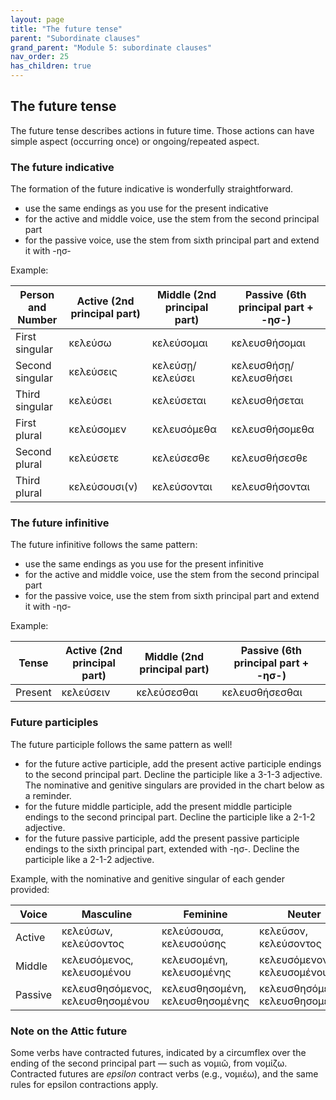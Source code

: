 ```yaml
---
layout: page
title: "The future tense"
parent: "Subordinate clauses"
grand_parent: "Module 5: subordinate clauses"
nav_order: 25
has_children: true
---
```



## The future tense

The future tense describes actions in future time. Those actions can have simple aspect (occurring once) or ongoing/repeated aspect.

### The future indicative

The formation of the future indicative is wonderfully straightforward. 

- use the same endings as you use for the present indicative
- for the active and middle voice, use the stem from the second principal part
- for the passive voice, use the stem from sixth principal part and extend it with -ησ- 

Example: 

|  Person and Number | Active (2nd principal part) | Middle (2nd principal part) | Passive (6th principal part + -ησ-) |
| --- | --- | --- | --- |
| First singular | κελεύσω | κελεύσομαι | κελευσθήσομαι |
| Second singular | κελεύσεις | κελεύσῃ/κελεύσει | κελευσθήσῃ/κελευσθήσει |
| Third singular | κελεύσει | κελεύσεται | κελευσθήσεται |
| First plural | κελεύσομεν | κελευσόμεθα | κελευσθήσομεθα |
| Second plural | κελεύσετε | κελεύσεσθε | κελευσθήσεσθε |
| Third plural | κελεύσουσι(ν) | κελεύσονται | κελευσθήσονται |

### The future infinitive

The future infinitive follows the same pattern: 

- use the same endings as you use for the present infinitive
- for the active and middle voice, use the stem from the second principal part
- for the passive voice, use the stem from sixth principal part and extend it with -ησ- 

Example: 

| Tense | Active (2nd principal part) | Middle (2nd principal part) | Passive (6th principal part + -ησ-) |
| --- | --- | --- | --- |
| Present | κελεύσειν | κελεύσεσθαι | κελευσθήσεσθαι |

### Future participles

The future participle follows the same pattern as well! 

- for the future active participle, add the present active participle endings to the second principal part. Decline the participle like a 3-1-3 adjective. The nominative and genitive singulars are provided in the chart below as a reminder.
- for the future middle participle, add the present middle participle endings to the second principal part. Decline the participle like a 2-1-2 adjective.
- for the future passive participle, add the present passive participle endings to the sixth principal part, extended with -ησ-. Decline the participle like a 2-1-2 adjective.

Example, with the nominative and genitive singular of each gender provided:

| Voice | Masculine | Feminine | Neuter |
| --- | --- | --- | --- |
| Active | κελεύσων, κελεύσοντος | κελεύσουσα, κελευσούσης | κελεῦσον, κελεύσοντος |
| Middle |	κελευσόμενος, κελευσομένου | κελευσομένη, κελευσομένης | κελευσόμενον, κελευσομένου |
| Passive |	κελευσθησόμενος, κελευσθησομένου | κελευσθησομένη, κελευσθησομένης | κελευσθησόμενον, κελευσθησομένου |

### Note on the Attic future

Some verbs have contracted futures, indicated by a circumflex over the ending of the second principal part — such as νομιῶ, from νομίζω. Contracted futures are *epsilon* contract verbs (e.g., νομιέω), and the same rules for epsilon contractions apply.
